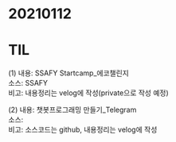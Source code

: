 # 20210112
# TIL

(1)
내용: SSAFY Startcamp_에코챌린지 <br>
소스: SSAFY <br>
비고: 내용정리는 velog에 작성(private으로 작성 예정) <br>

(2)
내용: 챗봇프로그래밍 만들기_Telegram <br>
소스: <br>
비고: 소스코드는 github, 내용정리는 velog에 작성 <br>
